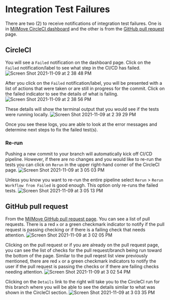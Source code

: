 # Integration Test Failures

There are two (2) to receive notifications of integration test failures. 
One is in [MilMove CircleCI dashboard](https://app.circleci.com/pipelines/github/transcom/mymove) 
and the other is from the [GitHub pull request](https://docs.github.com/en/pull-requests/collaborating-with-pull-requests/proposing-changes-to-your-work-with-pull-requests/about-pull-requests) page.

## CircleCI

You will see a `Failed` notification on the dashboard page. Click on the `Failed` notification/label to see what step in the CI/CD has failed.
![Screen Shot 2021-11-09 at 2 38 48 PM](https://user-images.githubusercontent.com/1359520/141003337-a15e2cb5-2036-4752-af00-85b836dd5a44.png)

After you click on the `Failed` notification/label, you will be presented with a list of actions that were taken or are still in progress for the commit.
Click on the failed indicator to see the details of what is failing.
![Screen Shot 2021-11-09 at 2 38 56 PM](https://user-images.githubusercontent.com/1359520/141003369-e26facb8-7f45-4794-acfb-a70f107b879f.png)

These details will show the terminal output that you would see if the tests were running locally.
![Screen Shot 2021-11-09 at 2 39 29 PM](https://user-images.githubusercontent.com/1359520/141003386-1e76b8e1-c6f8-41c5-9dba-665bd6a1ce79.png)

Once you see these logs, you are able to look at the error messages and determine next steps to fix the failed test(s).

### Re-run 
Pushing a new commit to your branch will automatically kick off CI/CD pipeline. However, if there are no changes and you would like to re-run 
the tests you can click on `Rerun` in the upper right-hand corner of the CircleCI page.
![Screen Shot 2021-11-09 at 3 05 03 PM](https://user-images.githubusercontent.com/1359520/141004542-1ea6ff51-1312-4705-8a4b-1a97c06b5fe8.png)

Unless you know you want to re-run the entire pipeline select `Rerun` > `Rerun Workflow from Failed` is good enough. This option only re-runs
the failed tests.
![Screen Shot 2021-11-09 at 3 05 13 PM](https://user-images.githubusercontent.com/1359520/141004562-3c36af65-0851-45b7-a302-450997cfd07e.png)


## GitHub pull request
From the [MilMove GitHub pull request page](https://github.com/transcom/mymove/pulls). You can see a list of pull requests. There is a red `x` or a green checkmark indicator to 
notify if the pull request is passing checking or if there is a failing check that needs attention.
![Screen Shot 2021-11-09 at 3 02 05 PM](https://user-images.githubusercontent.com/1359520/141004355-713bd22a-596c-4270-bcf7-4d6ec0665bcd.png)

Clicking on the pull request or if you are already on the pull request page, you can see the list of checks for the pull request/branch being
run toward the bottom of the page. Similar to the pull reqest list view previously mentioned, there are red `x` or a green checkmark indicators to 
notify the user if the pull request is passing the checks or if there are failing checks needing attention.
![Screen Shot 2021-11-09 at 3 02 54 PM](https://user-images.githubusercontent.com/1359520/141004385-49e4ce35-287d-4659-83c4-30c0bcfdfeaf.png)

Clicking on the `Details` link to the right will take you to the CircleCI run for this branch where you will be able to see the details similar to 
what was shown in the CircleCI section.
![Screen Shot 2021-11-09 at 3 03 35 PM](https://user-images.githubusercontent.com/1359520/141004397-09e860e3-d024-43d5-8648-2eadf7f38827.png)
